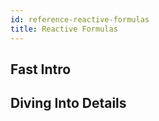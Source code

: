 ```yaml
---
id: reference-reactive-formulas
title: Reactive Formulas
---
```


## Fast Intro

## Diving Into Details
